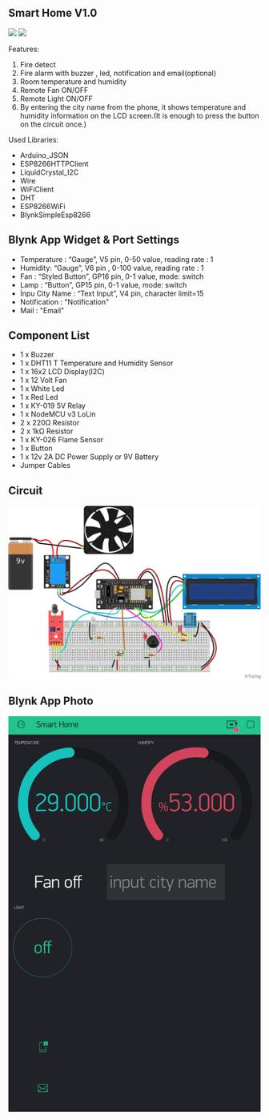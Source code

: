 
## Smart Home V1.0
![](https://img.shields.io/badge/NodeMCU%20LoLin-V3-orange)  ![](https://img.shields.io/badge/version-1.0-blue) 

Features:

 1. Fire detect
 2. Fire alarm with buzzer , led, notification and email(optional)
 3. Room temperature and humidity
 4. Remote Fan ON/OFF
 5. Remote Light ON/OFF
 6. By entering the city name from the phone, it shows temperature and humidity information on the LCD screen.(It is enough to press the button on the circuit once.)

Used Libraries:
- Arduino_JSON
- ESP8266HTTPClient
- LiquidCrystal_I2C
- Wire
- WiFiClient
- DHT
- ESP8266WiFi
- BlynkSimpleEsp8266

## Blynk App Widget & Port Settings

- Temperature : “Gauge”, V5 pin, 0-50 value, reading rate : 1
- Humidity: “Gauge”, V6 pin , 0-100 value, reading rate : 1
- Fan : “Styled Button”, GP16 pin, 0-1 value, mode: switch
- Lamp : “Button”, GP15 pin, 0-1 value, mode: switch
- İnpu City Name : “Text Input”, V4 pin, character limit=15
- Notification : "Notification"
- Mail : "Email"

## Component List

  - 1 x Buzzer
- 1 x DHT11 T Temperature and Humidity Sensor
- 1 x 16x2 LCD Display(I2C)
- 1 x 12 Volt Fan
- 1 x White Led
- 1 x Red Led
- 1 x KY-019 5V Relay
- 1 x NodeMCU v3 LoLin
- 2 x 220Ω Resistor
- 2 x 1kΩ Resistor
- 1 x KY-026 Flame Sensor
- 1 x Button
- 1 x 12v 2A DC Power Supply or 9V Battery
- Jumper Cables


## Circuit
![](https://github.com/FurkanTRN/smart_home/blob/master/Circuit/smart_home_devre.png.png)
## Blynk App Photo
![](https://github.com/FurkanTRN/smart_home/blob/master/Blynk%20App.png)
